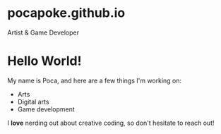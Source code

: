 # pocapoke.github.io
Artist &amp; Game Developer

# Hello World!

My name is Poca, and here are a few things I'm working on:

- Arts
- Digital arts
- Game development

I **love** nerding out about creative coding, so don't hesitate to reach out!
